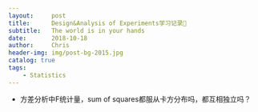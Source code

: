 ```yaml
---
layout:     post
title:      Design&Analysis of Experiments学习记录📝
subtitle:   The world is in your hands
date:       2018-10-18
author:     Chris
header-img: img/post-bg-2015.jpg
catalog: true
tags:
    - Statistics
---
```


* 方差分析中F统计量，sum of squares都服从卡方分布吗，都互相独立吗？
